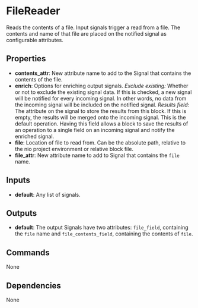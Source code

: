 FileReader
==========
Reads the contents of a file. Input signals trigger a read from a file. The contents and name of that file are placed on the notified signal as configurable attributes.

Properties
----------
- **contents_attr**: New attribute name to add to the Signal that contains the contents of the file.
- **enrich**: Options for enriching output signals. *Exclude existing:*  Whether or not to exclude the existing signal data. If this is checked, a new signal will be notified for every incoming signal. In other words, no data from the incoming signal will be included on the notified signal. *Results field:* The attribute on the signal to store the results from this block. If this is empty, the results will be merged onto the incoming signal. This is the default operation. Having this field allows a block to save the results of an operation to a single field on an incoming signal and notify the enriched signal.
- **file**: Location of file to read from. Can be the absolute path, relative to the nio project environment or relative block file.
- **file_attr**: New attribute name to add to Signal that contains the `file` name.

Inputs
------
- **default**: Any list of signals.

Outputs
-------
- **default**: The output Signals have two attributes: `file_field`, containing the `file` name and `file_contents_field`, containing the contents of `file`.

Commands
--------
None

Dependencies
------------
None
